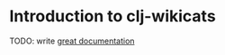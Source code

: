 # Introduction to clj-wikicats

TODO: write [great documentation](http://jacobian.org/writing/what-to-write/)
